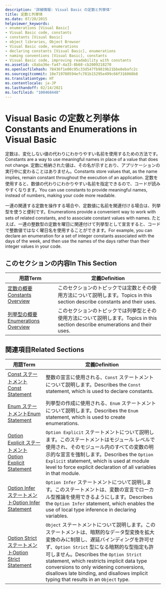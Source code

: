 ```yaml
---
description: '詳細情報: Visual Basic の定数と列挙体'
title: 定数と列挙体
ms.date: 07/20/2015
helpviewer_keywords:
- enumerations [Visual Basic]
- Visual Basic code, constants
- constants [Visual Basic]
- object libraries, Object Browser
- Visual Basic code, enumerations
- declaring constants [Visual Basic], enumerations
- naming conventions [Visual Basic], constants
- Visual Basic code, improving readability with constants
ms.assetid: c8aba36e-fa47-4a33-8b68-cb2009218270
ms.openlocfilehash: 78436f1e00c95c33d547fb9819b21bbe8ebafc2c
ms.sourcegitcommit: 10e719780594efc781b15295e499c66f316068b8
ms.translationtype: HT
ms.contentlocale: ja-JP
ms.lasthandoff: 02/14/2021
ms.locfileid: "100468448"
---
```

# <a name="constants-and-enumerations-in-visual-basic"></a><span data-ttu-id="5d71f-103">Visual Basic の定数と列挙体</span><span class="sxs-lookup"><span data-stu-id="5d71f-103">Constants and Enumerations in Visual Basic</span></span>

<span data-ttu-id="5d71f-104">定数は、変化しない値の代わりにわかりやすい名前を使用するための方法です。</span><span class="sxs-lookup"><span data-stu-id="5d71f-104">Constants are a way to use meaningful names in place of a value that does not change.</span></span> <span data-ttu-id="5d71f-105">定数に格納された値は、その名が示すとおり、アプリケーションの実行中に変わることはありません。</span><span class="sxs-lookup"><span data-stu-id="5d71f-105">Constants store values that, as the name implies, remain constant throughout the execution of an application.</span></span> <span data-ttu-id="5d71f-106">定数を使用すると、数値の代わりにわかりやすい名前を指定できるので、コードが読みやすくなります。</span><span class="sxs-lookup"><span data-stu-id="5d71f-106">You can use constants to provide meaningful names, instead of numbers, making your code more readable.</span></span>  
  
 <span data-ttu-id="5d71f-107">一連の関連する定数を操作する場合や、定数値に名前を関連付ける場合は、列挙型を使うと便利です。</span><span class="sxs-lookup"><span data-stu-id="5d71f-107">Enumerations provide a convenient way to work with sets of related constants, and to associate constant values with names.</span></span> <span data-ttu-id="5d71f-108">たとえば、一連の整数型の定数を曜日に関連付けて列挙型として宣言すると、コードで整数値ではなく曜日名を使用することができます。</span><span class="sxs-lookup"><span data-stu-id="5d71f-108">For example, you can declare an enumeration for a set of integer constants associated with the days of the week, and then use the names of the days rather than their integer values in your code.</span></span>  
  
## <a name="in-this-section"></a><span data-ttu-id="5d71f-109">このセクションの内容</span><span class="sxs-lookup"><span data-stu-id="5d71f-109">In This Section</span></span>  
  
|<span data-ttu-id="5d71f-110">用語</span><span class="sxs-lookup"><span data-stu-id="5d71f-110">Term</span></span>|<span data-ttu-id="5d71f-111">定義</span><span class="sxs-lookup"><span data-stu-id="5d71f-111">Definition</span></span>|  
|---|---|  
|[<span data-ttu-id="5d71f-112">定数の概要</span><span class="sxs-lookup"><span data-stu-id="5d71f-112">Constants Overview</span></span>](constants-overview.md)|<span data-ttu-id="5d71f-113">このセクションのトピックでは定数とその使用方法について説明します。</span><span class="sxs-lookup"><span data-stu-id="5d71f-113">Topics in this section describe constants and their uses.</span></span>|  
|[<span data-ttu-id="5d71f-114">列挙型の概要</span><span class="sxs-lookup"><span data-stu-id="5d71f-114">Enumerations Overview</span></span>](enumerations-overview.md)|<span data-ttu-id="5d71f-115">このセクションのトピックでは列挙型とその使用方法について説明します。</span><span class="sxs-lookup"><span data-stu-id="5d71f-115">Topics in this section describe enumerations and their uses.</span></span>|  
  
## <a name="related-sections"></a><span data-ttu-id="5d71f-116">関連項目</span><span class="sxs-lookup"><span data-stu-id="5d71f-116">Related Sections</span></span>  
  
|<span data-ttu-id="5d71f-117">用語</span><span class="sxs-lookup"><span data-stu-id="5d71f-117">Term</span></span>|<span data-ttu-id="5d71f-118">定義</span><span class="sxs-lookup"><span data-stu-id="5d71f-118">Definition</span></span>|  
|---|---|  
|[<span data-ttu-id="5d71f-119">Const ステートメント</span><span class="sxs-lookup"><span data-stu-id="5d71f-119">Const Statement</span></span>](../../../language-reference/statements/const-statement.md)|<span data-ttu-id="5d71f-120">整数の宣言に使用される、`Const` ステートメントについて説明します。</span><span class="sxs-lookup"><span data-stu-id="5d71f-120">Describes the `Const` statement, which is used to declare constants.</span></span>|  
|[<span data-ttu-id="5d71f-121">Enum ステートメント</span><span class="sxs-lookup"><span data-stu-id="5d71f-121">Enum Statement</span></span>](../../../language-reference/statements/enum-statement.md)|<span data-ttu-id="5d71f-122">列挙型の作成に使用される、`Enum` ステートメントについて説明します。</span><span class="sxs-lookup"><span data-stu-id="5d71f-122">Describes the `Enum` statement, which is used to create enumerations.</span></span>|  
|[<span data-ttu-id="5d71f-123">Option Explicit ステートメント</span><span class="sxs-lookup"><span data-stu-id="5d71f-123">Option Explicit Statement</span></span>](../../../language-reference/statements/option-explicit-statement.md)|<span data-ttu-id="5d71f-124">`Option Explicit` ステートメントについて説明します。このステートメントはモジュール レベルで使用され、そのモジュール内のすべての変数の明示的な宣言を強制します。</span><span class="sxs-lookup"><span data-stu-id="5d71f-124">Describes the `Option Explicit` statement, which is used at module level to force explicit declaration of all variables in that module.</span></span>|  
|[<span data-ttu-id="5d71f-125">Option Infer ステートメント</span><span class="sxs-lookup"><span data-stu-id="5d71f-125">Option Infer Statement</span></span>](../../../language-reference/statements/option-infer-statement.md)|<span data-ttu-id="5d71f-126">`Option Infer` ステートメントについて説明します。このステートメントは、変数の宣言でローカル型推論を使用できるようにします。</span><span class="sxs-lookup"><span data-stu-id="5d71f-126">Describes the `Option Infer` statement, which enables the use of local type inference in declaring variables.</span></span>|  
|[<span data-ttu-id="5d71f-127">Option Strict ステートメント</span><span class="sxs-lookup"><span data-stu-id="5d71f-127">Option Strict Statement</span></span>](../../../language-reference/statements/option-strict-statement.md)|<span data-ttu-id="5d71f-128">`Object` ステートメントについて説明します。このステートメントは、暗黙的なデータ型変換を拡大変換のみに制限し、遅延バインディングを許可せず、`Option Strict` 型になる暗黙的な型指定も許可しません。</span><span class="sxs-lookup"><span data-stu-id="5d71f-128">Describes the `Option Strict` statement, which restricts implicit data type conversions to only widening conversions, disallows late binding, and disallows implicit typing that results in an `Object` type.</span></span>|
